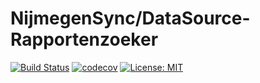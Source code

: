 # NijmegenSync/DataSource-Rapportenzoeker

[![Build Status][travis-image]][travis-url] 
[![codecov][codecov-image]][codecov-url]
[![License: MIT][mit-image]][mit-url]

[travis-image]: https://travis-ci.org/NijmegenSync/DataSource-Rapportenzoeker.svg?branch=master
[travis-url]: https://travis-ci.org/NijmegenSync/DataSource-Rapportenzoeker
[codecov-image]: https://codecov.io/gh/NijmegenSync/DataSource-Rapportenzoeker/branch/master/graph/badge.svg
[codecov-url]: https://codecov.io/gh/NijmegenSync/DataSource-Rapportenzoeker
[mit-image]: https://img.shields.io/badge/License-MIT-yellow.svg
[mit-url]: https://opensource.org/licenses/MIT
